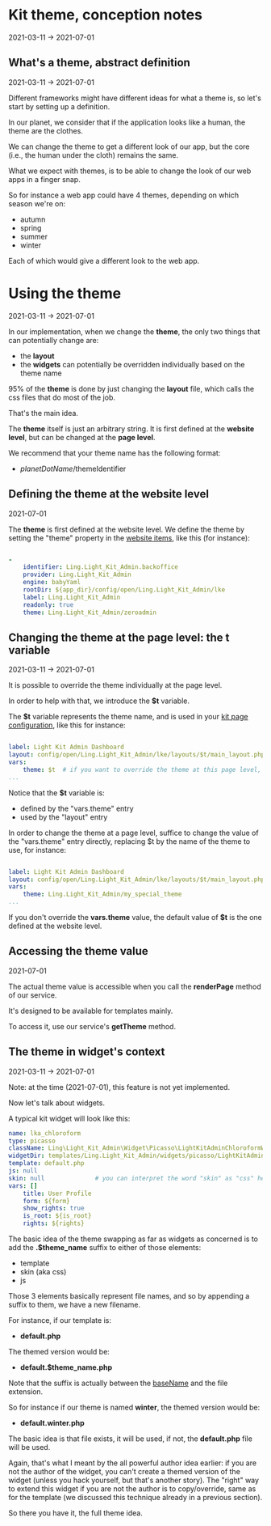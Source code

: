Kit theme, conception notes
===========
2021-03-11 -> 2021-07-01




What's a theme, abstract definition
-------------
2021-03-11 -> 2021-07-01


Different frameworks might have different ideas for what a theme is, so let's start by setting up a definition.

In our planet, we consider that if the application looks like a human, the theme are the clothes.

We can change the theme to get a different look of our app, but the core (i.e., the human under the cloth) remains the same.


What we expect with themes, is to be able to change the look of our web apps in a finger snap.


So for instance a web app could have 4 themes, depending on which season we're on:

- autumn
- spring
- summer
- winter


Each of which would give a different look to the web app.



Using the theme
=========
2021-03-11 -> 2021-07-01



In our implementation, when we change the **theme**, the only two things that can potentially change are:

- the **layout**
- the **widgets** can potentially be overridden individually based on the theme name


95% of the **theme** is done by just changing the **layout** file, which calls the css files that do most of the job.

That's the main idea.




The **theme** itself is just an arbitrary string. It is first defined at the **website level**, but can be changed at the **page level**.


We recommend that your theme name has the following format:

- $planetDotName/$themeIdentifier



Defining the theme at the website level
----------
2021-07-01


The **theme** is first defined at the website level.
We define the theme by setting the "theme" property in the [website items](https://github.com/lingtalfi/Light_Kit_Editor/blob/master/doc/pages/conception-notes.md#website-items), like this (for instance):

```yaml

- 
    identifier: Ling.Light_Kit_Admin.backoffice
    provider: Ling.Light_Kit_Admin
    engine: babyYaml
    rootDir: ${app_dir}/config/open/Ling.Light_Kit_Admin/lke
    label: Ling.Light_Kit_Admin
    readonly: true
    theme: Ling.Light_Kit_Admin/zeroadmin


```



Changing the theme at the page level: the t variable
------------
2021-03-11 -> 2021-07-01


It is possible to override the theme individually at the page level.

In order to help with that, we introduce the **$t** variable.

The **$t** variable represents the theme name, and is used in your [kit page configuration](https://github.com/lingtalfi/Kit/blob/master/doc/pages/conception-notes.md#the-kit-configuration-array),
like this for instance:



```yaml

label: Light Kit Admin Dashboard
layout: config/open/Ling.Light_Kit_Admin/lke/layouts/$t/main_layout.php
vars:
    theme: $t  # if you want to override the theme at this page level, just replace $t with an actual value
...

```

Notice that the **$t** variable is:

- defined by the "vars.theme" entry 
- used by the "layout" entry 



In order to change the theme at a page level, suffice to change the value of the "vars.theme" entry directly, replacing $t by the name of the theme to use, for instance:


```yaml

label: Light Kit Admin Dashboard
layout: config/open/Ling.Light_Kit_Admin/lke/layouts/$t/main_layout.php
vars:
    theme: Ling.Light_Kit_Admin/my_special_theme
...

```



If you don't override the **vars.theme** value, the default value of **$t** is the one defined at the website level.




Accessing the theme value
---------
2021-07-01


The actual theme value is accessible when you call the **renderPage** method of our service.

It's designed to be available for templates mainly.


To access it, use our service's **getTheme** method.






The theme in widget's context
----------
2021-03-11 -> 2021-07-01


Note: at the time (2021-07-01), this feature is not yet implemented.


Now let's talk about widgets.

A typical kit widget will look like this:

```yaml
name: lka_chloroform
type: picasso
className: Ling\Light_Kit_Admin\Widget\Picasso\LightKitAdminChloroformWidget
widgetDir: templates/Ling.Light_Kit_Admin/widgets/picasso/LightKitAdminChloroformWidget
template: default.php
js: null
skin: null              # you can interpret the word "skin" as "css" here, it's just kit picasso terminology
vars: []
    title: User Profile
    form: ${form}
    show_rights: true
    is_root: ${is_root}
    rights: ${rights}
```


The basic idea of the theme swapping as far as widgets as concerned is to add the **.$theme_name** suffix to either of those elements:

- template
- skin (aka css)
- js


Those 3 elements basically represent file names, and so by appending a suffix to them, we have a new filename.

For instance, if our template is:

- **default.php**
  

The themed version would be:

- **default.$theme_name.php**


Note that the suffix is actually between the [baseName](https://github.com/lingtalfi/NotationFan/blob/master/filename-basename.md) and the file extension.


So for instance if our theme is named **winter**, the themed version would be:

- **default.winter.php**


The basic idea is that file exists, it will be used, if not, the **default.php** file will be used.

Again, that's what I meant by the all powerful author idea earlier: if you are not the author of the widget,
you can't create a themed version of the widget (unless you hack yourself, but that's another story).
The "right" way to extend this widget if you are not the author is to copy/override, same as for the template (we discussed
this technique already in a previous section).



So there you have it, the full theme idea.

























